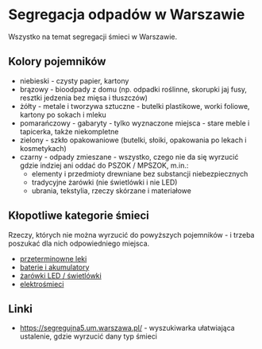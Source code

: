 # Segregacja odpadów w Warszawie

Wszystko na temat segregacji śmieci w Warszawie.

## Kolory pojemników

- niebieski - czysty papier, kartony
- brązowy - bioodpady z domu (np. odpadki roślinne, skorupki jaj fusy, resztki jedzenia bez mięsa i tłuszczów)
- żółty - metale i tworzywa sztuczne - butelki plastikowe, worki foliowe, kartony po sokach i mleku
- pomarańczowy - gabaryty - tylko wyznaczone miejsca - stare meble i tapicerka, także niekompletne
- zielony - szkło opakowaniowe (butelki, słoiki, opakowania po lekach i kosmetykach)
- czarny - odpady zmieszane - wszystko, czego nie da się wyrzucić gdzie indziej ani oddać do PSZOK / MPSZOK, m.in.:
  - elementy i przedmioty drewniane bez substancji niebezpiecznych
  - tradycyjne żarówki (nie świetlówki i nie LED)
  - ubrania, tekstylia, rzeczy skórzane i materiałowe

## Kłopotliwe kategorie śmieci

Rzeczy, których nie można wyrzucić do powyższych pojemników - i trzeba poszukać dla nich odpowiedniego miejsca.

- [przeterminowne leki](./przeterminowane-leki/)
- [baterie i akumulatory](./baterie-akumulatory/)
- [żarówki LED / świetlówki](./zarowki-led-swietlowki/)
- [elektrośmieci](./elektrosmieci/)

## Linki

- https://segregujna5.um.warszawa.pl/ - wyszukiwarka ułatwiająca ustalenie, gdzie wyrzucić dany typ śmieci
